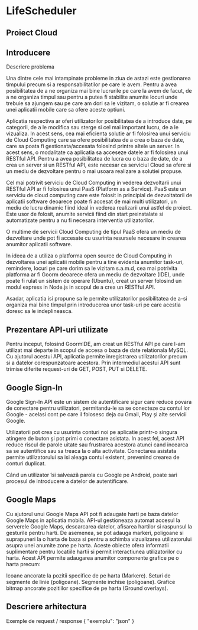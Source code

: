 # LifeScheduler
## Proiect Cloud
## Introducere

Descriere problema

Una dintre cele mai intampinate probleme in ziua de astazi este gestionarea timpului precum si a responsabilitatilor pe care le avem. Pentru a avea posibilitatea de a ne organiza mai bine lucrurile pe care la avem de facut, de a ne organiza timpul sau pentru a putea fi stabilite anumite locuri unde trebuie sa ajungem sau pe care am dori sa le vizitam, o solutie ar fi crearea unei aplicatii mobile care sa ofere aceste optiuni.

Aplicatia respectiva ar oferi utilizatorilor posibilitatea de a introduce date, pe categorii, de a le modifica sau sterge si cel mai important lucru, de a le vizualiza. In acest sens, cea mai eficienta solutie ar fi folosirea unui serviciu de Cloud Computing care sa ofere posibilitatea de a crea o baza de date, care sa poata fi gestionata/accesata folosind printre altele un server. In acest sens, o modalitate ca aplicatia sa acceseze datele ar fi folosirea unui RESTful API. Pentru a avea posibilitatea de lucra cu o baza de date, de a crea un server si un RESTful API, este necesar ca serviciul Cloud sa ofere si un mediu de dezvoltare pentru o mai usoara realizare a solutiei propuse.

Cel mai potrivit serviciu de Cloud Computing in vederea dezvoltarii unui RESTful API ar fi folosirea unui PaaS (Platform as a Service). PaaS este un serviciu de cloud computing care este folosit in principial de dezvoltatorii de aplicatii software deoarece poate fi accesat de mai multi utilizatori, un mediu de lucru dinamic fiind ideal in vederea realizarii unui astfel de proiect. Este usor de folosit, anumite servicii fiind din start preinstalate si automatizate pentru a nu fi necesara interventia utilizatorilor. 

O multime de servicii Cloud Computing de tipul PaaS ofera un mediu de dezvoltare unde pot fi accesate cu usurinta resursele necesare in crearea anumitor aplicatii software.

In ideea de a utiliza o platforma open source de Cloud Computing in dezvoltarea unei aplicatii mobile pentru a tine evidenta anumitor task-uri, remindere, locuri pe care dorim sa le vizitam s.a.m.d, cea mai potrivita platforma ar fi Goorm deoarece ofera un mediu de dezvoltare (IDE), unde poate fi rulat un sistem de operare (Ubuntu), creat un server folosind un modul express in Node.js in scopul de a crea un RESTful API.

Asadar, aplicatia isi propune sa le permite utilizatorilor posibilitatea de a-si organiza mai bine timpul prin introducerea unor task-uri pe care acestia doresc sa le indeplineasca.

## Prezentare API-uri utilizate

Pentru inceput, folosind GoormIDE, am creat un RESTful API pe care l-am utilizat mai departe in scopul de accesa o baza de date relationala MySQL. Cu ajutorul acestui API, aplicatia permite inregistrarea utilizatorilor precum si a datelor corespunzatoare acestora. Prin intermediul acestui API sunt trimise diferite request-uri de GET, POST, PUT si DELETE.

## Google Sign-In

Google Sign-In API este un sistem de autentificare sigur care reduce povara de conectare pentru utilizatori, permitandu-le sa se conecteze cu contul lor Google - acelasi cont pe care il folosesc deja cu Gmail, Play și alte servicii Google.

Utilizatorii pot crea cu usurinta conturi noi pe aplicatie printr-o singura atingere de buton și pot primi o conectare asistata. In acest fel, acest API reduce riscul de parole uitate sau frustrarea acestora atunci cand incearca sa se autentifice sau sa treaca la o alta activitate. Conectarea asistata permite utilizatorului sa isi aleaga contul existent, prevenind crearea de conturi duplicat.

Când un utilizator îsi salvează parola cu Google pe Android, poate sari procesul de introducere a datelor de autentificare.

## Google Maps

Cu ajutorul unui Google Maps API pot fi adaugate harti pe baza datelor Google Maps in aplicatia mobila. API-ul gestioneaza automat accesul la serverele Google Maps, descarcarea datelor, afisarea hartilor si raspunsul la gesturile pentru harti. De asemenea, se pot adauga markeri, poligoane si suprapuneri la o harta de baza si pentru a schimba vizualizarea utilizatorului asupra unei anumite zone pe harta. Aceste obiecte ofera informatii suplimentare pentru locatiile hartii si permit interactiunea utilizatorilor cu harta. 
Acest API permite adaugarea anumitor componente grafice pe o harta precum:

Icoane ancorate la pozitii specifice de pe harta (Markere).
Seturi de segmente de linie (poligoane).
Segmente inchise (poligoane).
Grafice bitmap ancorate pozitiilor specifice de pe harta (Ground overlays).

## Descriere arhitectura
Exemple de request / response
{
    "exemplu": "json"
}